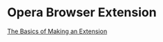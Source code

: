 # Opera Browser Extension

[The Basics of Making an Extension](https://help.opera.com/en/extensions/basics/)